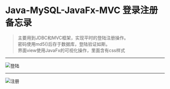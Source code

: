 # Java-MySQL-JavaFx-MVC 登录注册备忘录
>主要用到JDBC和MVC框架，实现平时的登陆注册操作。  
密码使用md5()后存于数据库，登陆验证如斯。  
界面view使用JavaFx的可视化操作，里面含有css样式

<hr>

![登陆](https://gitee.com/uploads/images/2017/1105/190808_82e3d2f5_1616829.png "微信图片_20171105191047.png")

<hr>

![注册](https://gitee.com/uploads/images/2017/1105/190825_84e7c269_1616829.png "微信图片_20171105191051.png")

